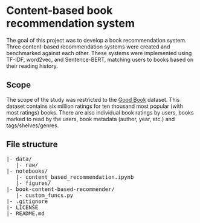 # Content-based book recommendation system

The goal of this project was to develop a book recommendation system. Three content-based recommendation systems were created and benchmarked against each other. These systems were implemented using TF-IDF, word2vec, and Sentence-BERT, matching users to books based on their reading history.

## Scope

The scope of the study was restricted to the [Good Book](https://github.com/zygmuntz/goodbooks-10k) dataset. This dataset contains six million ratings for ten thousand most popular (with most ratings) books. There are also individual book ratings by users, books marked to read by the users, book metadata (author, year, etc.) and tags/shelves/genres.

## File structure

<pre>
|- data/
   |- raw/
|- notebooks/
   |- content_based_recommendation.ipynb
   |- figures/
|- book-content-based-recommender/
   |- custom_funcs.py
|- .gitignore
|- LICENSE
|- README.md
</pre>